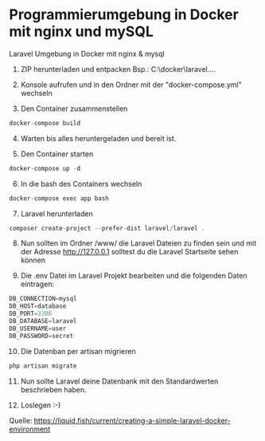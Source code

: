 # Programmierumgebung in Docker mit nginx und mySQL

Laravel Umgebung in Docker mit nginx &amp; mysql

1. ZIP herunterladen und entpacken
  Bsp.: C:\docker\laravel\....
  
2. Konsole aufrufen und in den Ordner mit der "docker-compose.yml" wechseln

3. Den Container zusammenstellen
```javascript
docker-compose build
```
4. Warten bis alles heruntergeladen und bereit ist.

5. Den Container starten
```javascript
docker-compose up -d
```

6. In die bash des Containers wechseln
```javascript
docker-compose exec app bash
```

7. Laravel herunterladen
```javascript
composer create-project --prefer-dist laravel/laravel .
```

8. Nun sollten im Ordner /www/ die Laravel Dateien zu finden sein und mit der Adresse http://127.0.0.1 solltest du die Laravel Startseite sehen können

9. Die .env Datei im Laravel Projekt bearbeiten und die folgenden Daten eintragen:
```javascript
DB_CONNECTION=mysql
DB_HOST=database
DB_PORT=3306
DB_DATABASE=laravel
DB_USERNAME=user
DB_PASSWORD=secret
```

10. Die Datenban per artisan migrieren
```javascript
php artisan migrate
```

11. Nun sollte Laravel deine Datenbank mit den Standardwerten beschrieben haben.

12. Loslegen :-)




Quelle: https://liquid.fish/current/creating-a-simple-laravel-docker-environment
